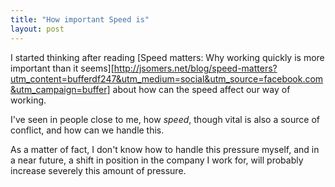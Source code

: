 ```yaml
---
title: "How important Speed is"
layout: post
---
```


I started thinking after reading [Speed matters: Why working quickly is more important than it seems][http://jsomers.net/blog/speed-matters?utm_content=bufferdf247&utm_medium=social&utm_source=facebook.com&utm_campaign=buffer] about how can the speed affect our way of working.

I've seen in people close to me, how *speed*, though vital is also a source of conflict, and how can we handle this.

As a matter of fact, I don't know how to handle this pressure myself, and in a near future, a shift in position in the company I work for, will probably increase severely this amount of pressure.
